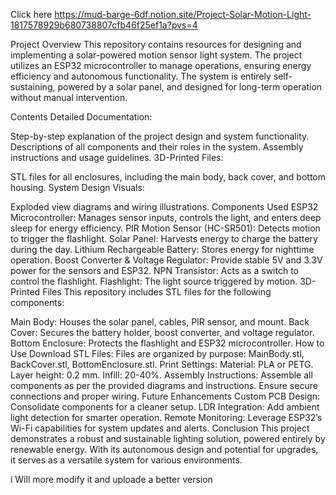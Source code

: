 Click here https://mud-barge-6df.notion.site/Project-Solar-Motion-Light-1817578929b680738807cfb46f25ef1a?pvs=4

Project Overview
This repository contains resources for designing and implementing a solar-powered motion sensor light system. The project utilizes an ESP32 microcontroller to manage operations, ensuring energy efficiency and autonomous functionality. The system is entirely self-sustaining, powered by a solar panel, and designed for long-term operation without manual intervention.

Contents
Detailed Documentation:

Step-by-step explanation of the project design and system functionality.
Descriptions of all components and their roles in the system.
Assembly instructions and usage guidelines.
3D-Printed Files:

STL files for all enclosures, including the main body, back cover, and bottom housing.
System Design Visuals:

Exploded view diagrams and wiring illustrations.
Components Used
ESP32 Microcontroller: Manages sensor inputs, controls the light, and enters deep sleep for energy efficiency.
PIR Motion Sensor (HC-SR501): Detects motion to trigger the flashlight.
Solar Panel: Harvests energy to charge the battery during the day.
Lithium Rechargeable Battery: Stores energy for nighttime operation.
Boost Converter & Voltage Regulator: Provide stable 5V and 3.3V power for the sensors and ESP32.
NPN Transistor: Acts as a switch to control the flashlight.
Flashlight: The light source triggered by motion.
3D-Printed Files
This repository includes STL files for the following components:

Main Body: Houses the solar panel, cables, PIR sensor, and mount.
Back Cover: Secures the battery holder, boost converter, and voltage regulator.
Bottom Enclosure: Protects the flashlight and ESP32 microcontroller.
How to Use
Download STL Files:
Files are organized by purpose: MainBody.stl, BackCover.stl, BottomEnclosure.stl.
Print Settings:
Material: PLA or PETG.
Layer height: 0.2 mm.
Infill: 20-40%.
Assembly Instructions:
Assemble all components as per the provided diagrams and instructions.
Ensure secure connections and proper wiring.
Future Enhancements
Custom PCB Design: Consolidate components for a cleaner setup.
LDR Integration: Add ambient light detection for smarter operation.
Remote Monitoring: Leverage ESP32’s Wi-Fi capabilities for system updates and alerts.
Conclusion
This project demonstrates a robust and sustainable lighting solution, powered entirely by renewable energy. With its autonomous design and potential for upgrades, it serves as a versatile system for various environments.


i Will more modify it and uploade a better version 
